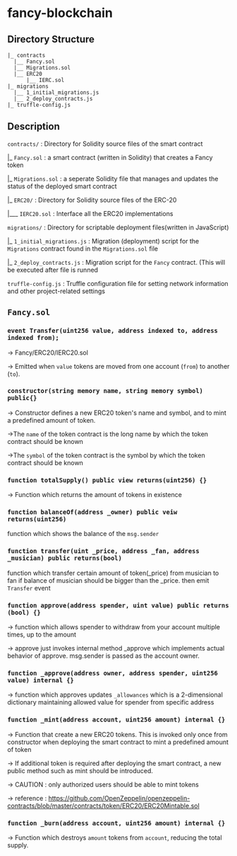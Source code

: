 # fancy-blockchain
## Directory Structure

```fancy
|_ contracts
  |__ Fancy.sol
  |__ Migrations.sol
  |__ ERC20
      |__ IERC.sol
|_ migrations
  |__ 1_initial_migrations.js
  |__ 2_deploy_contracts.js
|_ truffle-config.js

```

## Description

```contracts/``` : Directory for Solidity source files of the smart contract

|_ ```Fancy.sol``` : a smart contract (written in Solidity) that creates a Fancy token

|_ ```Migrations.sol``` : a seperate Solidity file that manages and updates the status of the deployed smart contract

|_ ```ERC20/``` : Directory for Solidity source files of the ERC-20

|___ ```IERC20.sol``` : Interface all the ERC20 implementations

```migrations/``` : Directory for scriptable deployment files(written in JavaScript)

|_ ```1_initial_migrations.js``` : Migration (deployment) script for the ```Migrations``` contract found in the ```Migrations.sol``` file

|_ ```2_deploy_contracts.js``` : Migration script for the ```Fancy``` contract. (This will be executed after file is runned

```truffle-config.js``` : Truffle configuration file for setting network information and other project-related settings


## ```Fancy.sol``` 

### ```event Transfer(uint256 value, address indexed to, address indexed from);```
-> Fancy/ERC20/IERC20.sol

-> Emitted when `value` tokens are moved from one account (`from`) to another (`to`).

### ```constructor(string memory name, string memory symbol) public{}```
-> Constructor defines a new ERC20 token's name and symbol, and to mint a predefined amount of token.

->The `name` of the token contract is the long name by which the token contract should be known

->The `symbol` of the token contract is the symbol by which the token contract should be known

### ```function totalSupply() public view returns(uint256) {}```
->  Function which returns the amount of tokens in existence

### ```function balanceOf(address _owner) public veiw returns(uint256)```
function which shows the balance of the `msg.sender`

### ```function transfer(uint _price, address _fan, address _musician) public returns(bool)```
function which transfer certain amount of token(_price) from musician to fan if balance of musician should be bigger than the _price.
then emit `Transfer` event

### ```function approve(address spender, uint value) public returns (bool) {}```
-> function which allows spender to withdraw from your account multiple times, up to the amount

-> approve just invokes internal method _approve which implements actual behavior of approve. msg.sender is passed as the account owner.

### ```function _approve(address owner, address spender, uint256 value) internal {}```
-> function which approves updates `_allowances` which is a 2-dimensional dictionary maintaining allowed value for spender from specific address

### ```function _mint(address account, uint256 amount) internal {}```
-> Function that create a new ERC20 tokens. This is invoked only once from constructor when deploying the smart contract to mint a predefined amount of token

-> If additional token is required after deploying the smart contract, a new public method such as mint should be introduced.

-> CAUTION : only authorized users should be able to mint tokens

-> reference : https://github.com/OpenZeppelin/openzeppelin-contracts/blob/master/contracts/token/ERC20/ERC20Mintable.sol

### ```function _burn(address account, uint256 amount) internal {}```
-> Function which destroys `amount` tokens from `account`, reducing the total supply.

